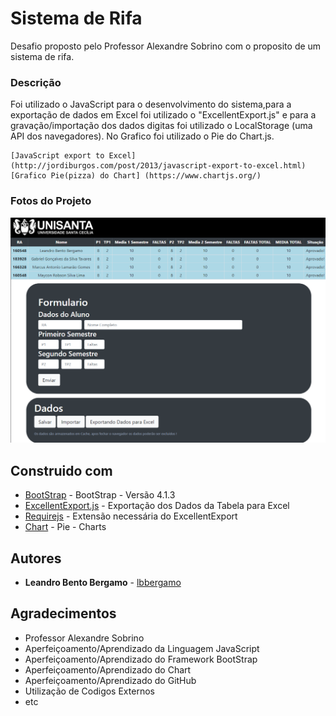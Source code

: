 # Sistema de Rifa

Desafio proposto pelo Professor Alexandre Sobrino com o proposito de um sistema de rifa.

### Descrição

Foi utilizado o JavaScript para o desenvolvimento do sistema,para a exportação de dados em Excel foi utilizado o "ExcellentExport.js" e para a gravação/importação dos dados digitas foi utilizado o LocalStorage (uma API dos navegadores).
No Grafico foi utilizado o Pie do Chart.js.

```
[JavaScript export to Excel](http://jordiburgos.com/post/2013/javascript-export-to-excel.html)
[Grafico Pie(pizza) do Chart] (https://www.chartjs.org/)

```

### Fotos do Projeto
![Foto 1 - Site](https://raw.githubusercontent.com/lbbergamo/TP-Web2-AtribuicaodeNotas/master/Informativos/tela-inicial.png)


## Construido com

* [BootStrap](https://getbootstrap.com.br/docs/4.1/getting-started/introduction/) - BootStrap - Versão 4.1.3
* [ExcellentExport.js](http://jordiburgos.com/post/2013/javascript-export-to-excel.html) - Exportação dos Dados da Tabela para Excel
* [Requirejs](https://requirejs.org/docs/start.html) - Extensão necessária do ExcellentExport
* [Chart](https://www.chartjs.org/) - Pie - Charts
## Autores

* **Leandro Bento Bergamo** - [lbbergamo](https://github.com/lbbergamo/)


## Agradecimentos

* Professor Alexandre Sobrino
* Aperfeiçoamento/Aprendizado da Linguagem JavaScript
* Aperfeiçoamento/Aprendizado do Framework BootStrap
* Aperfeiçoamento/Aprendizado do Chart
* Aperfeiçoamento/Aprendizado do GitHub
* Utilização de Codigos Externos
* etc
